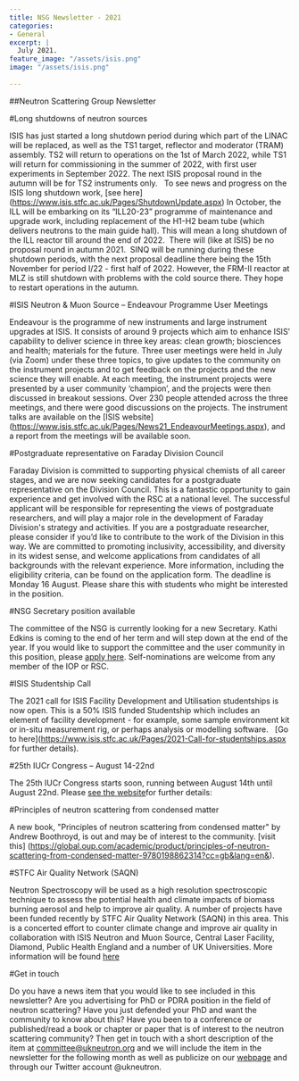 ```yaml
---
title: NSG Newsletter - 2021
categories:
- General
excerpt: |
  July 2021.
feature_image: "/assets/isis.png"
image: "/assets/isis.png"
 
---
```

##Neutron Scattering Group Newsletter

#Long shutdowns of neutron sources

ISIS has just started a long shutdown period during which part of the LINAC will be replaced, as well as the TS1 target, reflector and moderator (TRAM) assembly. TS2 will return to operations on the 1st of March 2022, while TS1 will return for commissioning in the summer of 2022, with first user experiments in September 2022. The next ISIS proposal round in the autumn will be for TS2 instruments only.   To see news and progress on the ISIS long shutdown work, [see here] (https://www.isis.stfc.ac.uk/Pages/ShutdownUpdate.aspx) 
In October, the ILL will be embarking on its “ILL20-23” programme of maintenance and upgrade work, including replacement of the H1-H2 beam tube (which delivers neutrons to the main guide hall). This will mean a long shutdown of the ILL reactor till around the end of 2022.  There will (like at ISIS) be no proposal round in autumn 2021.  
SINQ will be running during these shutdown periods, with the next proposal deadline there being the 15th November for period I/22 - first half of 2022. However, the FRM-II reactor at MLZ is still shutdown with problems with the cold source there. They hope to restart operations in the autumn.

#ISIS Neutron & Muon Source – Endeavour Programme User Meetings

Endeavour is the programme of new instruments and large instrument upgrades at ISIS. It consists of around 9 projects which aim to enhance ISIS’ capability to deliver science in three key areas: clean growth; biosciences and health; materials for the future. Three user meetings were held in July (via Zoom) under these three topics, to give updates to the community on the instrument projects and to get feedback on the projects and the new science they will enable. At each meeting, the instrument projects were presented by a user community ‘champion’, and the projects were then discussed in breakout sessions. Over 230 people attended across the three meetings, and there were good discussions on the projects. The instrument talks are available on the [ISIS website] (https://www.isis.stfc.ac.uk/Pages/News21_EndeavourMeetings.aspx), and a report from the meetings will be available soon.

#Postgraduate representative on Faraday Division Council

Faraday Division is committed to supporting physical chemists of all career stages, and we are now seeking candidates for a postgraduate representative on the Division Council. 
This is a fantastic opportunity to gain experience and get involved with the RSC at a national level. The successful applicant will be responsible for representing the views of postgraduate researchers, and will play a major role in the development of Faraday Division's strategy and activities.
If you are a postgraduate researcher, please consider if you’d like to contribute to the work of the Division in this way. We are committed to promoting inclusivity, accessibility, and diversity in its widest sense, and welcome applications from candidates of all backgrounds with the relevant experience. 
More information, including the eligibility criteria, can be found on the application form. The deadline is Monday 16 August. Please share this with students who might be interested in the position.

#NSG Secretary position available

The committee of the NSG is currently looking for a new Secretary. Kathi Edkins is coming to the end of her term and will step down at the end of the year. If you would like to support the committee and the user community in this position, please [apply here](https://www.mi-nomination.com/iop/form/NominationGroup). Self-nominations are welcome from any member of the IOP or RSC.

#ISIS Studentship Call

The 2021 call for ISIS Facility Development and Utilisation studentships is now open. This is a 50% ISIS funded Studentship which includes an element of facility development - for example, some sample environment kit or in-situ measurement rig, or perhaps analysis or modelling software.   [Go to here](https://www.isis.stfc.ac.uk/Pages/2021-Call-for-studentships.aspx for further details).

#25th IUCr Congress – August 14-22nd

The 25th IUCr Congress starts soon, running between August 14th until August 22nd. Please [see the website](https://iucr25.org/)for further details: 

#Principles of neutron scattering from condensed matter

A new book, "Principles of neutron scattering from condensed matter" by Andrew Boothroyd, is out and may be of interest to the community. [visit this] (https://global.oup.com/academic/product/principles-of-neutron-scattering-from-condensed-matter-9780198862314?cc=gb&lang=en&).

#STFC Air Quality Network (SAQN)

Neutron Spectroscopy will be used as a high resolution spectroscopic technique to assess the potential health and climate impacts of biomass burning aerosol and help to improve air quality. A number of projects have been funded recently by STFC Air Quality Network (SAQN) in this area. This is a concerted effort to counter climate change and improve air quality in collaboration with ISIS Neutron and Muon Source, Central Laser Facility, Diamond, Public Health England and a number of UK Universities. More information will be found [here](https://www.saqn.org/2021/06/29/saqn-funds-new-research-into-air-quality/)

#Get in touch

Do you have a news item that you would like to see included in this newsletter? Are you advertising for PhD or PDRA position in the field of neutron scattering? Have you just defended your PhD and want the community to know about this? Have you been to a conference or published/read a book or chapter or paper that is of interest to the neutron scattering community? Then get in touch with a short description of the item at committee@ukneutron.org and we will include the item in the newsletter for the following month as well as publicize on our [webpage](http://ukneutron.org) and through our Twitter account @ukneutron. 



